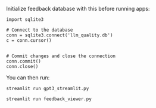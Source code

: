 Initialize feedback database with this before running apps:

```
import sqlite3

# Connect to the database
conn = sqlite3.connect('llm_quality.db')
c = conn.cursor()


# Commit changes and close the connection
conn.commit()
conn.close()
```

You can then run:

`streamlit run gpt3_streamlit.py`

`streamlit run feedback_viewer.py`
